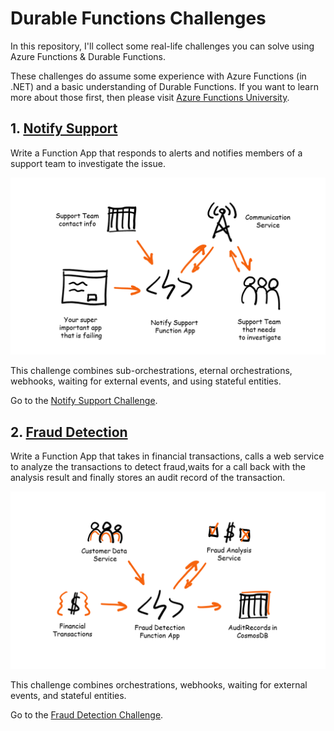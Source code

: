 # Durable Functions Challenges

In this repository, I'll collect some real-life challenges you can solve using Azure Functions & Durable Functions.

These challenges do assume some experience with Azure Functions (in .NET) and a basic understanding of Durable Functions. If you want to learn more about those first, then please visit [Azure Functions University](https://github.com/marcduiker/azure-functions-university).

## 1. [Notify Support](NotifySupport/challenge/README.md)

Write a Function App that responds to alerts and notifies members of a support team to investigate the issue.

![Notify Support overview diagram](NotifySupport/challenge/diagrams/notifysupport_overview.png)

This challenge combines sub-orchestrations, eternal orchestrations, webhooks, waiting for external events, and using stateful entities.

Go to the [Notify Support Challenge](NotifySupport/challenge/README.md).

## 2. [Fraud Detection](FraudDetection/challenge/README.md)

Write a Function App that takes in financial transactions, calls a web service to analyze the transactions to detect fraud,waits for a call back with the analysis result and finally stores an audit record of the transaction.

![Fraud Detection overview diagram](FraudDetection/challenge/diagrams/frauddetection_overview.png)

This challenge combines orchestrations, webhooks, waiting for external events, and stateful entities.

Go to the [Fraud Detection Challenge](FraudDetection/challenge/README.md).